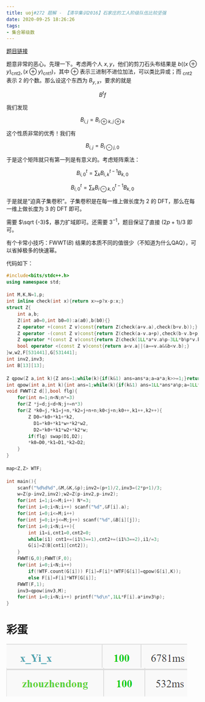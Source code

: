 ```yaml
---
title: uoj#272 题解 - 【清华集训2016】石家庄的工人阶级队伍比较坚强
date: 2020-09-25 18:26:26
tags:
- 集合幂级数
---
```


[题目链接](https://uoj.ac/problem/272)

<!--more-->

题意非常的恶心。先理一下。考虑两个人 $x,y$，他们的剪刀石头布结果是 $b((x\oplus y)_{\text{cnt2}},(x\oplus y)_{\text{cnt1}})$，其中 $\oplus$ 表示三进制不进位加法，可以类比异或；而 $_{\text{cnt2}}$ 表示 $2$ 的个数。那么设这个东西为 $B_{y,x}$，要求的就是

$$
B^tf
$$

我们发现

$$
B_{i,j}=B_{i\oplus k,j\oplus k}
$$

这个性质非常的优秀！我们有

$$
B_{i,j}=B_{i\ominus j,0}
$$

于是这个矩阵就只有第一列是有意义的。考虑矩阵乘法：

$$
B^t_{i,0}=\sum_{k}B_{i,k}^{t-1}B_{k,0}
$$

$$
B^t_{i,0}=\sum_{k}B_{i\ominus k,0}^{t-1}B_{k,0}
$$

于是就是“迫真子集卷积”。子集卷积是在每一维上做长度为 2 的 $\text{DFT}$，那么在每一维上做长度为 3 的 $\text{DFT}$ 即可。

需要 $\sqrt {-3}$，暴力扩域即可。还需要 $3^{-1}$，题目保证了直接 $(2p+1)/3$ 即可。

有个卡常小技巧：$\text{FWWT}(B)$ 结果的本质不同的值很少（不知道为什么QAQ），可以省掉极多的快速幂。

代码如下：

```cpp
#include<bits/stdc++.h>
using namespace std;

int M,K,N=1,p;
int inline check(int x){return x>=p?x-p:x;}
struct Z{
	int a,b;
	Z(int a0=0,int b0=0):a(a0),b(b0){}
	Z operator +(const Z v)const{return Z(check(a+v.a),check(b+v.b));}
	Z operator -(const Z v)const{return Z(check(a-v.a+p),check(b-v.b+p));}
	Z operator *(const Z v)const{return Z(check(1LL*a*v.a%p-3LL*b%p*v.b%p+p),check(1LL*a*v.b%p+1LL*b*v.a%p));} 
	bool operator <(const Z v)const{return a<v.a||(a==v.a&&b<v.b);}
}w,w2,F[531441],G[531441];
int inv2,inv3;
int B[13][13];

Z qpow(Z a,int k){Z ans=1;while(k){if(k&1) ans=ans*a;a=a*a;k>>=1;}return ans;}
int qpow(int a,int k){int ans=1;while(k){if(k&1) ans=1LL*ans*a%p;a=1LL*a*a%p;k>>=1;}return ans;}
void FWWT(Z d[],bool flg){
	for(int n=1;n<N;n*=3)
	for(Z *j=d;j<d+N;j+=n*3)
	for(Z *k0=j,*k1=j+n,*k2=j+n+n;k0<j+n;k0++,k1++,k2++){
		Z D0=*k0+*k1+*k2,
		  D1=*k0+*k1*w+*k2*w2,
		  D2=*k0+*k1*w2+*k2*w;
		if(flg) swap(D1,D2);
		*k0=D0,*k1=D1,*k2=D2;
	}
}

map<Z,Z> WTF;

int main(){
	scanf("%d%d%d",&M,&K,&p);inv2=(p+1)/2,inv3=(2*p+1)/3;
	w=Z(p-inv2,inv2);w2=Z(p-inv2,p-inv2);
	for(int i=1;i<=M;i++) N*=3;
	for(int i=0;i<N;i++) scanf("%d",&F[i].a);
	for(int i=0;i<=M;i++)
	for(int j=0;i+j<=M;j++) scanf("%d",&B[i][j]);
	for(int i=0;i<N;i++){
		int i1=i,cnt1=0,cnt2=0;
		while(i1) cnt1+=(i1%3==1),cnt2+=(i1%3==2),i1/=3;
		G[i]=Z(B[cnt1][cnt2]); 
	}
	FWWT(G,0);FWWT(F,0);
	for(int i=0;i<N;i++)
		if(!WTF.count(G[i])) F[i]=F[i]*(WTF[G[i]]=qpow(G[i],K));
		else F[i]=F[i]*WTF[G[i]];
	FWWT(F,1);
	inv3=qpow(inv3,M);
	for(int i=0;i<N;i++) printf("%d\n",1LL*F[i].a*inv3%p); 
}
```

# 彩蛋

![](/images/zhousongsong.png)
